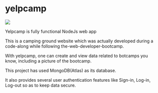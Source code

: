# yelpcamp

![](yelpcamphome.PNG)

Yelpcamp is fully functional NodeJs web app

This is a camping ground website which was actually developed during a code-along
while following the-web-developer-bootcamp.

With yelpcamp, one can create and view data related to botcamps you know, including a picture of the bootcamp.

This project has used MongoDB(Atlas) as its database.

It also provides several user authentication features like Sign-in, Log-in, Log-out so as to keep data secure.
